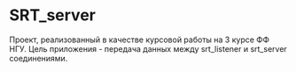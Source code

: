 # SRT_server
Проект, реализованный в качестве курсовой работы на 3 курсе ФФ НГУ. Цель приложения - передача данных между srt_listener и srt_server соединениями.
